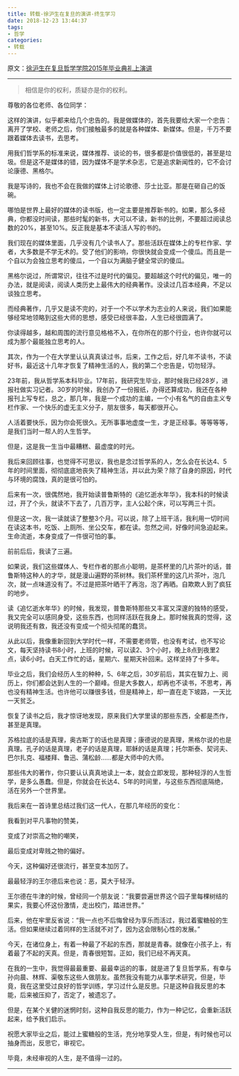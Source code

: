 ```yaml
---
title: 转载-徐沪生在复旦的演讲-终生学习 
date: 2018-12-23 13:44:37
tags:
- 哲学
categories:
- 转载
---
```


原文：[徐沪生在复旦哲学学院2015年毕业典礼上演讲](http://blog.sina.com.cn/s/blog_df0aba450102vl54.html)

---

> 相信是你的权利，质疑亦是你的权利。

尊敬的各位老师、各位同学： 

这样的演讲，似乎都来给几个忠告的。我是做媒体的，首先我要给大家一个忠告：离开了学校、老师之后，你们接触最多的就是各种媒体、新媒体。但是，千万不要跟着媒体去读书，去思考。 

用我们哲学系的标准来说，媒体推荐、谈论的书，很多都是价值很低的，甚至是垃圾。但是这不是媒体的错，因为媒体不是学术杂志，它是追求新闻性的，它不会讨论康德、黑格尔。 

我是写诗的，我也不会在我做的媒体上讨论歌德、莎士比亚。那是在砸自己的饭碗。 

哪怕是世界上最好的媒体的读书版，也一定主要是推荐新书的。如果，那么多经典，你都没时间读，那些时髦的新书，大可以不读，新书的比例，不要超过阅读总数的20%，甚至10%。反正我是基本不读活人写的书的。 

我们现在的媒体里面，几乎没有几个读书人了。那些活跃在媒体上的专栏作家、学者，大多数是不学无术的。受了他们的影响，你很快就会变成一个傻瓜。而且是一个自以为会独立思考的傻瓜，一个自以为满脑子健全常识的傻瓜。 

黑格尔说过，所谓常识，往往不过是时代的偏见。要超越这个时代的偏见，唯一的办法，就是阅读，阅读人类历史上最伟大的经典著作。没读过几百本经典，不足以谈独立思考。 

而经典著作，几乎又是读不完的，对于一个不以学术为志业的人来说，我们如果能够经常地领略到这些大师的思想，感受已经很丰盈，人生已经很圆满了。 

你读得越多，越和周围的流行意见格格不入，在你所在的那个行业，也许你就可以成为那个最能独立思考的人。 

其次，作为一个在大学里认认真真读过书，后来，工作之后，好几年不读书，不读好书，最近这十几年才恢复了精神生活的人，我的第二个忠告是，切勿轻浮。 

23年前，我从哲学系本科毕业。17年前，我研究生毕业，那时候我已经28岁，进报社做实习记者。30岁的时候，我创办了一份报纸，办得还算成功，我还在各种报刊上写专栏，总之，那几年，我是一个成功的主编，一个小有名气的自由主义专栏作家、一个快乐的虚无主义分子，朋友很多，每天都很开心。 

人活着要快乐，因为你会死很久。无所事事地虚度一生，才是正经事。等等等等，是我们当时一帮人的人生哲学。 

但是，这是我一生当中最糟糕、最虚度的时光。 

我后来回顾往事，也觉得不可思议，我也是念过哲学系的人，怎么会在长达4、5年的时间里面，彻彻底底地丧失了精神生活，并以此为荣？除了自身的原因，时代与环境的腐蚀，真的是很可怕的。 

后来有一次，很偶然地，我开始读普鲁斯特的《追忆逝水年华》，我本科的时候读过，开了个头，就读不下去了，几百万字，主人公起个床，可以写两三十页。 

但是这一次，我一读就读了整整3个月。可以说，除了上班干活，我利用一切时间在读这本书，吃饭、上厕所、坐公交车，都在读。忽然之间，好像时间急迫起来。生命流逝，本身变成了一件很可怕的事。 

前前后后，我读了三遍。 

如果说，我们这些媒体人、专栏作者的那点小聪明，是茶杯里的几片茶叶的话，普鲁斯特这种人的才华，就是漫山遍野的茶树林。我们茶杯里的这几片茶叶，泡几次，就一点味道没有了。不过是把茶叶晒干了再泡，泡了再晒。自欺欺人到了疯狂的地步。 

读《追忆逝水年华》的时候，我发现，普鲁斯特那些又丰富又深邃的独特的感受，我又完全可以感同身受，这些东西，也同样活跃在我身上。那时候我真的觉得，这说明我还有救，我还没有变成一个彻头彻尾的蠢货。 

从此以后，我像重新回到大学时代一样，不需要老师管，也没有考试，也不写论文，每天坚持读书8小时，上班的时候，可以读2、3个小时，晚上8点到夜里2点，读6小时。白天工作忙的话，星期六、星期天补回来。这样坚持了十多年。 

毕业之后，我们会经历人生的种种，5、6年之后，30岁前后，其实在智力上、阅历上，你们都会达到人生的一个巅峰。但是大多数人，却再也不读书，不思考，再也没有精神生活。也许他可以赚很多钱，但是精神上，却一直在走下坡路，一天比一天贫乏。 

恢复了读书之后，我才惊讶地发现，原来我们大学里读的那些东西，全都是杰作，甚至是真理。 

苏格拉底的话是真理，奥古斯丁的话也是真理；康德说的是真理，黑格尔说的也是真理。孔子的话是真理，老子的话是真理，耶稣的话是真理；托尔斯泰、契诃夫、巴尔扎克、福楼拜、鲁迅、蒲松龄……都是大师中的大师。 

那些伟大的著作，你只要认认真真地读上一本，就会立即发现，那种轻浮的人生哲学，是多么愚蠢。但是，你就会在长达4、5年的时间里，与这些东西彻底隔绝，活在另外一个世界里。 

我后来在一首诗里总结过我们这一代人，在那几年经历的变化： 

我看到对平凡事物的赞美， 

变成了对崇高之物的嘲笑， 

最后变成对卑贱之物的偏好。 

今天，这种偏好还很流行，甚至变本加厉了。 

最最轻浮的王尔德后来也说：恶，莫大于轻浮。 

王尔德在牛津的时候，曾经同一个朋友说：“我要尝遍世界这个园子里每棵树结的果实，我要心怀这份激情，走出校门，踏进世界。” 

后来，他在牢里反省说：“我一点也不后悔曾经为享乐而活过，我过着蜜糖般的生活。但如果继续过着同样的生活就不对了，因为这会限制心性的发展。” 

今天，在诸位身上，有着一种最了不起的东西，那就是青春。就像在小孩子上，有着最了不起的天真。但是，青春很短暂。正如，我们已经不再天真。 

在我的一生中，我觉得最最重要、最最幸运的的事，就是进了复旦哲学系，有幸与孙向晨、林辉、渠敬东这些人做朋友。虽然我没有能力从事学术研究，但是，毕竟，我在这里受过良好的哲学训练，学习过什么是反思。只是这种自我反思的本能，后来被压抑了，否定了，被遗忘了。 

但是，在某个关健的迷惘时刻，这种自我反思的能力，作为一种记忆，会重新活跃起来，给予我们启示。

祝愿大家毕业之后，能过上蜜糖般的生活，充分地享受人生，但是，有时候也可以抽身而出，反思它，审视它。 

毕竟，未经审视的人生，是不值得一过的。  

---